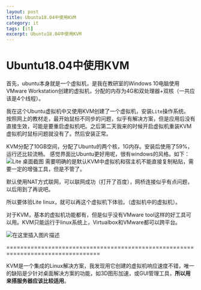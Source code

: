 ```yaml
---
layout: post
title: Ubuntu18.04中使用KVM
category: it
tags: [it]
excerpt: Ubuntu18.04中使用KVM
---
```


# Ubuntu18.04中使用KVM

首先，ubuntu本身就是一个虚拟机，是我在教研室的Windows 10电脑使用VMware Workstation创建的虚拟机，分配的内存为4G和双处理器+双核（一共应该是4个线程）。

我在这个Ubuntu虚拟机中又使用KVM创建了一个虚拟机，安装`Lite`操作系统。
按照网上的教材走，最开始鼠标不同步的问题，似乎有解决方案，但是应用后没有直接生效，可能是要重启虚拟机吧。之后第二天我来的时候开启虚拟机重装KVM 虚拟机时鼠标问题就没有了。然后安装正常。

KVM分配了10GB空间，分配了Ubuntu的两个核，1G内存。安装后使用了59%，运行还比较流畅。
感觉界面比Ubuntu更好用呢，很有windows的风格。如下：
![Lite 桌面截图](https://img-blog.csdnimg.cn/20190929105123493.png?x-oss-process=image/watermark,type_ZmFuZ3poZW5naGVpdGk,shadow_10,text_aHR0cHM6Ly9ibG9nLmNzZG4ubmV0L0p1c3RpbkxlZTIwMTU=,size_16,color_FFFFFF,t_70)
需要明确的是默认KVM中虚拟机和宿主机不能直接复制粘贴，需要一定的增强工具，但是不管了。

默认使用NAT方式联网，可以联网成功（打开了百度），网桥连接似乎有点问题，以后用到了再说吧。

所以要体验Lite linux，就可以再这个虚拟机下体验。（虚拟机中的虚拟机）。

对于KVM，基本的虚拟机功能都有，但是似乎没有VMware tool这样的好工具可以用。KVM只能运行于linux系统上，Virtualbox和VMware都可以跨平台。

![在这里插入图片描述](https://img-blog.csdnimg.cn/20190929105340136.png)

=================================================================================

KVM是一个集成的Linux解决方案，我发现用它创建的虚拟机响应速度不错，唯一的缺陷是少针对桌面解决方案的功能，如3D图形加速，或GUI管理工具，**所以用来搭服务器应该比较适用**。